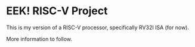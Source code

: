 EEK! RISC-V Project
===================

This is my version of a RISC-V processor, specifically RV32I ISA (for now).

More information to follow.
